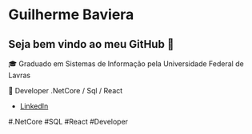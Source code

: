 # Guilherme Baviera


## Seja bem vindo ao meu GitHub 👋

🎓 Graduado em Sistemas de Informação pela Universidade Federal de Lavras

💼 Developer .NetCore / Sql / React


- [LinkedIn](www.linkedin.com/in/guilhermebaviera/)

#.NetCore #SQL #React #Developer 
